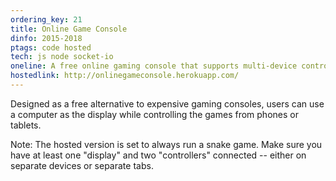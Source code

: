 ```yaml
---
ordering_key: 21
title: Online Game Console
dinfo: 2015-2018
ptags: code hosted
tech: js node socket-io
oneline: A free online gaming console that supports multi-device control.
hostedlink: http://onlinegameconsole.herokuapp.com/
---
```

Designed as a free alternative to expensive gaming consoles, users can use a computer as the display while controlling the games from phones or tablets.

Note: The hosted version is set to always run a snake game. Make sure you have at least one "display" and two "controllers" connected -- either on separate devices or separate tabs.